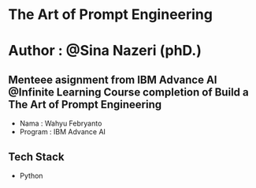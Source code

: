 # The Art of Prompt Engineering
# Author : @Sina Nazeri (phD.)

Menteee asignment from IBM Advance AI @Infinite Learning
Course completion of Build a The Art of Prompt Engineering
---

- Nama : Wahyu Febryanto
- Program : IBM Advance AI

## Tech Stack
- Python

